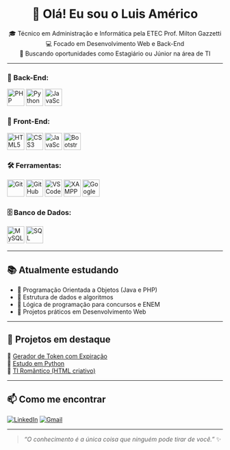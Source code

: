 <h1 align="center">👋 Olá! Eu sou o Luis Américo</h1>

<p align="center">
🎓 Técnico em Administração e Informática pela ETEC Prof. Milton Gazzetti <br>
💻 Focado em Desenvolvimento Web e Back-End <br>
🚀 Buscando oportunidades como Estagiário ou Júnior na área de TI
</p>

---

### 💾 Back-End:
<p>
  <img src="https://cdn.jsdelivr.net/gh/devicons/devicon/icons/php/php-original.svg" width="40px" title="PHP"/>
  <img src="https://cdn.jsdelivr.net/gh/devicons/devicon/icons/python/python-original.svg" width="40px" title="Python"/>
  <img src="https://cdn.jsdelivr.net/gh/devicons/devicon/icons/javascript/javascript-original.svg" width="40px" title="JavaScript"/>
</p>

### 🎨 Front-End:
<p>
  <img src="https://cdn.jsdelivr.net/gh/devicons/devicon/icons/html5/html5-original.svg" width="40px" title="HTML5"/>
  <img src="https://cdn.jsdelivr.net/gh/devicons/devicon/icons/css3/css3-original.svg" width="40px" title="CSS3"/>
  <img src="https://cdn.jsdelivr.net/gh/devicons/devicon/icons/javascript/javascript-original.svg" width="40px" title="JavaScript"/>
  <img src="https://cdn.jsdelivr.net/gh/devicons/devicon/icons/bootstrap/bootstrap-original.svg" width="40px" title="Bootstrap"/>
</p>

### 🛠️ Ferramentas:
<p>
  <img src="https://cdn.jsdelivr.net/gh/devicons/devicon/icons/git/git-original.svg" width="40px" title="Git"/>
  <img src="https://cdn.jsdelivr.net/gh/devicons/devicon/icons/github/github-original.svg" width="40px" title="GitHub"/>
  <img src="https://cdn.jsdelivr.net/gh/devicons/devicon/icons/vscode/vscode-original.svg" width="40px" title="VSCode"/>
  <img src="https://cdn.jsdelivr.net/gh/devicons/devicon/icons/xampp/xampp-original.svg" width="40px" title="XAMPP"/>
  <img src="https://img.icons8.com/color/48/000000/google-colab.png" width="40px" title="Google Colab"/>
</p>

### 🗄️ Banco de Dados:
<p>
  <img src="https://cdn.jsdelivr.net/gh/devicons/devicon/icons/mysql/mysql-original.svg" width="40px" title="MySQL"/>
  <img src="https://cdn.jsdelivr.net/gh/devicons/devicon/icons/mysql/mysql-original-wordmark.svg" width="40px" title="SQL"/>
</p>

---

## 📚 Atualmente estudando

- 🔸 Programação Orientada a Objetos (Java e PHP)  
- 🔸 Estrutura de dados e algoritmos  
- 🔸 Lógica de programação para concursos e ENEM  
- 🔸 Projetos práticos em Desenvolvimento Web

---

## 🧩 Projetos em destaque

🔐 [Gerador de Token com Expiração](https://github.com/LuisAmericoP/gerador-token)  
📘 [Estudo em Python](https://github.com/LuisAmericoP/Estudo-Python)  
🎨 [TI Romântico (HTML criativo)](https://github.com/LuisAmericoP/TI-Romantico)

---

## 📫 Como me encontrar

[![LinkedIn](https://img.shields.io/badge/-LinkedIn-0A66C2?style=for-the-badge&logo=linkedin&logoColor=white)](https://www.linkedin.com/in/luis-américo-b13500300)
[![Gmail](https://img.shields.io/badge/-Email-D14836?style=for-the-badge&logo=gmail&logoColor=white)](mailto:luis.americo.dev@gmail.com)

---

> _“O conhecimento é a única coisa que ninguém pode tirar de você.”_ ✨

